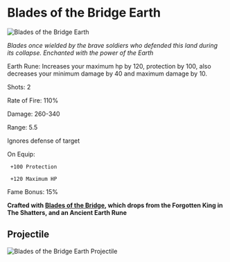 # Blades of the Bridge Earth

![Blades of the Bridge Earth](https://vwiki.valorserver.com/api/item/picture/Blades%20of%20the%20Bridge)

<i>Blades once wielded by the brave soldiers who defended this land during its collapse. Enchanted with the power of the Earth</i>

Earth Rune: Increases your maximum hp by 120, protection by 100, also decreases your minimum damage by 40 and maximum damage by 10.

Shots: 2

Rate of Fire: 110%

  Damage: 260-340

  Range:   5.5

Ignores defense of target

On Equip:

     +100 Protection

     +120 Maximum HP

Fame Bonus: 15%

**Crafted with [Blades of the Bridge](https://wiki-test.valorserver.com/docs/items/weapons/blades/ars/BladesoftheBridge), which drops from the Forgotten King in The Shatters, and an Ancient Earth Rune**

## Projectile

![Blades of the Bridge Earth Projectile](https://cdn.discordapp.com/attachments/953134990428868629/969065260126457907/blades_of_the_bridge_earth.gif)
